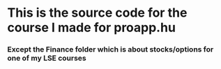 # This is the source code for the course I made for proapp.hu

### Except the Finance folder which is about stocks/options for one of my LSE courses
